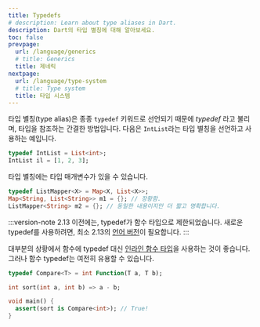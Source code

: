 ```yaml
---
title: Typedefs
# description: Learn about type aliases in Dart.
description: Dart의 타입 별칭에 대해 알아보세요.
toc: false
prevpage:
  url: /language/generics
  # title: Generics
  title: 제네릭
nextpage:
  url: /language/type-system
  # title: Type system
  title: 타입 시스템
---
```


<?code-excerpt replace="/ *\/\/\s+ignore_for_file:[^\n]+\n//g; /(^|\n) *\/\/\s+ignore:[^\n]+\n/$1/g; /(\n[^\n]+) *\/\/\s+ignore:[^\n]+\n/$1\n/g; / *\/\/\s+ignore:[^\n]+//g; /([A-Z]\w*)\d\b/$1/g"?>

타입 별칭(type alias)은 종종 `typedef` 키워드로 선언되기 때문에 _typedef_ 라고 불리며, 
타입을 참조하는 간결한 방법입니다. 
다음은 `IntList`라는 타입 별칭을 선언하고 사용하는 예입니다.

<?code-excerpt "misc/lib/language_tour/typedefs/misc.dart (int-list)"?>
```dart
typedef IntList = List<int>;
IntList il = [1, 2, 3];
```

타입 별칭에는 타입 매개변수가 있을 수 있습니다.

<?code-excerpt "misc/lib/language_tour/typedefs/misc.dart (list-mapper)"?>
```dart
typedef ListMapper<X> = Map<X, List<X>>;
Map<String, List<String>> m1 = {}; // 장황함.
ListMapper<String> m2 = {}; // 동일한 내용이지만 더 짧고 명확합니다.
```

:::version-note
2.13 이전에는, typedef가 함수 타입으로 제한되었습니다.
새로운 typedef를 사용하려면, 최소 2.13의 [언어 버전][language version]이 필요합니다.
:::

대부분의 상황에서 함수에 typedef 대신 [인라인 함수 타입][inline function types]을 사용하는 것이 좋습니다.
그러나 함수 typedef는 여전히 유용할 수 있습니다.

<?code-excerpt "misc/lib/language_tour/typedefs/misc.dart (compare)"?>
```dart
typedef Compare<T> = int Function(T a, T b);

int sort(int a, int b) => a - b;

void main() {
  assert(sort is Compare<int>); // True!
}
```

[language version]: /guides/language/evolution#language-versioning
[inline function types]: /effective-dart/design#prefer-inline-function-types-over-typedefs
